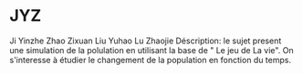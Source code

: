 # JYZ
Ji Yinzhe
Zhao Zixuan
Liu Yuhao
Lu Zhaojie
Déscription: le sujet present une simulation de la polulation en utilisant la base de " Le jeu de La vie".
  On s'interesse à étudier le changement de la population en fonction du temps.
